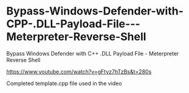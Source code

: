# Bypass-Windows-Defender-with-CPP-.DLL-Payload-File---Meterpreter-Reverse-Shell
Bypass Windows Defender with C++ .DLL Payload File - Meterpreter Reverse Shell

https://www.youtube.com/watch?v=gFtyz7hTzBs&t=280s

Completed template.cpp file used in the video
